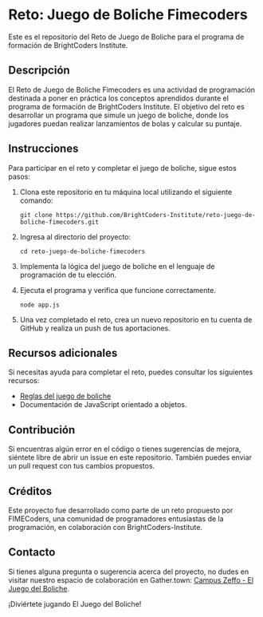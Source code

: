 # Reto: Juego de Boliche Fimecoders

Este es el repositorio del Reto de Juego de Boliche para el programa de formación de BrightCoders Institute.

## Descripción

El Reto de Juego de Boliche Fimecoders es una actividad de programación destinada a poner en práctica los conceptos aprendidos durante el programa de formación de BrightCoders Institute. El objetivo del reto es desarrollar un programa que simule un juego de boliche, donde los jugadores puedan realizar lanzamientos de bolas y calcular su puntaje.

## Instrucciones

Para participar en el reto y completar el juego de boliche, sigue estos pasos:

1. Clona este repositorio en tu máquina local utilizando el siguiente comando:

   ```
   git clone https://github.com/BrightCoders-Institute/reto-juego-de-boliche-fimecoders.git
   ```

2. Ingresa al directorio del proyecto:

   ```
   cd reto-juego-de-boliche-fimecoders
   ```

3. Implementa la lógica del juego de boliche en el lenguaje de programación de tu elección.

4. Ejecuta el programa y verifica que funcione correctamente.

   ```node
   node app.js
   ```

5. Una vez completado el reto, crea un nuevo repositorio en tu cuenta de GitHub y realiza un push de tus aportaciones.


## Recursos adicionales

Si necesitas ayuda para completar el reto, puedes consultar los siguientes recursos:

- [Reglas del juego de boliche](https://es.wikipedia.org/wiki/Bolos)
- Documentación de JavaScript orientado a objetos.

## Contribución

Si encuentras algún error en el código o tienes sugerencias de mejora, siéntete libre de abrir un issue en este repositorio. También puedes enviar un pull request con tus cambios propuestos.

## Créditos

Este proyecto fue desarrollado como parte de un reto propuesto por FIMECoders, una comunidad de programadores entusiastas de la programación, en colaboración con BrightCoders-Institute.

## Contacto

Si tienes alguna pregunta o sugerencia acerca del proyecto, no dudes en visitar nuestro espacio de colaboración en Gather.town: 
[Campus Zeffo - El Juego del Boliche](https://app.gather.town/app/Xqjd4OwO4fzoQAHV/campus-zeffo).

¡Diviértete jugando El Juego del Boliche!